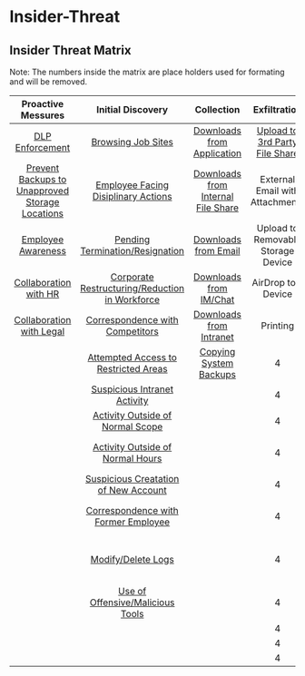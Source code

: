 # Insider-Threat

## **Insider Threat Matrix**

Note: The numbers inside the matrix are place holders used for formating and will be removed. 

| **Proactive Messures** | **Initial Discovery** | **Collection** | **Exfiltration** | **Business Impact**|
| :---: | :---: | :---: | :---: | :---: |
| [DLP Enforcement](https://github.com/matt-snyder-stuff/Insider-Threat/blob/master/TTPs/IT1000-DLP%20Enforcement.md) | [Browsing Job Sites](https://github.com/matt-snyder-stuff/Insider-Threat/blob/master/TTPs/IT1005-Browsing%20Job%20Sites.md) | [Downloads from Application](https://github.com/matt-snyder-stuff/Insider-Threat/blob/master/TTPs/IT1018-Downloads%20from%20Application.md) |  [Upload to 3rd Party File Share](https://github.com/matt-snyder-stuff/Insider-Threat/blob/master/TTPs/IT1024-Upload%20to%203rd%20Party%20File%20Share.md) | Bulk Delete Files |
| [Prevent Backups to Unapproved Storage Locations](https://github.com/matt-snyder-stuff/Insider-Threat/blob/master/TTPs/IT1001-Unapproved%20Storage%20Locations.md)  | [Employee Facing Disiplinary Actions](https://github.com/matt-snyder-stuff/Insider-Threat/blob/master/TTPs/IT1006-Employee%20Facing%20Disiplinary%20Actions.md) | [Downloads from Internal File Share](https://github.com/matt-snyder-stuff/Insider-Threat/blob/master/TTPs/IT1019-Downloads%20from%20Internal%20File%20Share.md) | External Email with Attachments | Destruction of Physical Device |
| [Employee Awareness](https://github.com/matt-snyder-stuff/Insider-Threat/blob/master/TTPs/IT1002-Employee%20Awareness%20copy.md) | [Pending Termination/Resignation](https://github.com/matt-snyder-stuff/Insider-Threat/blob/master/TTPs/IT1007-Pending%20Termination-Resignation.md) | [Downloads from Email](https://github.com/matt-snyder-stuff/Insider-Threat/blob/master/TTPs/IT1020-Downloads%20from%20Email.md) | Upload to Removable Storage Device | Changing Service Account Password |
| [Collaboration with HR](https://github.com/matt-snyder-stuff/Insider-Threat/blob/master/TTPs/IT1003-Partnership%20with%20HR.md) | [Corporate Restructuring/Reduction in Workforce](https://github.com/matt-snyder-stuff/Insider-Threat/blob/master/TTPs/IT1008-Corporate%20Restructuring-Reduction%20in%20Workforcemd.md) | [Downloads from IM/Chat](https://github.com/matt-snyder-stuff/Insider-Threat/blob/master/TTPs/IT1021-Downloads%20from%20IM-Chat.md) | AirDrop to a Device | Malicious Changes to Application/System |
| [Collaboration with Legal](https://github.com/matt-snyder-stuff/Insider-Threat/blob/master/TTPs/IT1004-Collaboration%20with%20Legal.md) | [Correspondence with Competitors](https://github.com/matt-snyder-stuff/Insider-Threat/blob/master/TTPs/IT1009-Correspondence%20with%20Competitors.md) | [Downloads from Intranet](https://github.com/matt-snyder-stuff/Insider-Threat/blob/master/TTPs/IT1022-Downloads%20from%20Intranet.md) | Printing | Malicious Social Media Post |
|   | [Attempted Access to Restricted Areas](https://github.com/matt-snyder-stuff/Insider-Threat/blob/master/TTPs/IT1010-Attempted%20Access%20to%20Restricted%20Areas.md) | [Copying System Backups](https://github.com/matt-snyder-stuff/Insider-Threat/blob/master/TTPs/IT1023-Copying%20System%20Backups.md) | 4 | Misappropriations of Funds |
|   | [Suspicious Intranet Activity](https://github.com/matt-snyder-stuff/Insider-Threat/blob/master/TTPs/IT1011-Suspicious%20Intranet%20Activity.md) |  | 4 | Excessive Overtime |
|   | [Activity Outside of Normal Scope](https://github.com/matt-snyder-stuff/Insider-Threat/blob/master/TTPs/IT1012-Activity%20Outside%20of%20Normal%20Scope.md) |  | 4 | Misappropriations of Assets |
|   | [Activity Outside of Normal Hours](https://github.com/matt-snyder-stuff/Insider-Threat/blob/master/TTPs/IT1013-Activity%20Outside%20of%20Normal%20Hours.md) |  | 4 | Forwarding Internal Communications to 3rd Party |
|   | [Suspicious Creatation of New Account](https://github.com/matt-snyder-stuff/Insider-Threat/blob/master/TTPs/IT1014-Suspicious%20Creatation%20of%20New%20Account.md) |  | 4 | Insider Trading Violations |
|   | [Correspondence with Former Employee](https://github.com/matt-snyder-stuff/Insider-Threat/blob/master/TTPs/IT1015-Correspondence%20with%20Former%20Employee.md) |  | 4 | Use of Offensive/Malicious Tools |
|   | [Modify/Delete Logs](https://github.com/matt-snyder-stuff/Insider-Threat/blob/master/TTPs/IT1016-Modify-Delete%20Logs.md) |  | 4 | Exposure of Sensitive/Confidential Information in Public Repositories |
|   | [Use of Offensive/Malicious Tools](https://github.com/matt-snyder-stuff/Insider-Threat/blob/master/TTPs/IT1017-Use%20of%20Offensive-Malicious%20Tools.md) |  | 4 | 5 |
|   |  |  | 4 | 5 |
|   |  |  | 4 | 5 |
|   |  |  | 4 | 5 |
